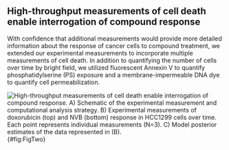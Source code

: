 ## High-throughput measurements of cell death enable interrogation of compound response

With confidence that additional measurements would provide more detailed information about the response of cancer cells to compound treatment, we extended our experimental measurements to incorporate multiple measurements of cell death. In addition to quantifying the number of cells over time by bright field, we utilized fluorescent Annexin V to quantify phosphatidylserine (PS) exposure and a membrane-impermeable DNA dye to quantify cell permeabilization.






![**High-throughput measurements of cell death enable interrogation of compound response.** A) Schematic of the experimental measurement and computational analysis strategy.     B) Experimental measurements of doxorubicin (top) and NVB (bottom) response in HCC1299 cells over time. Each point represents individual measurements (N=3). C) Model posterior estimates of the data represented in (B).](./Figures/Figure2.svg){#fig:FigTwo}
